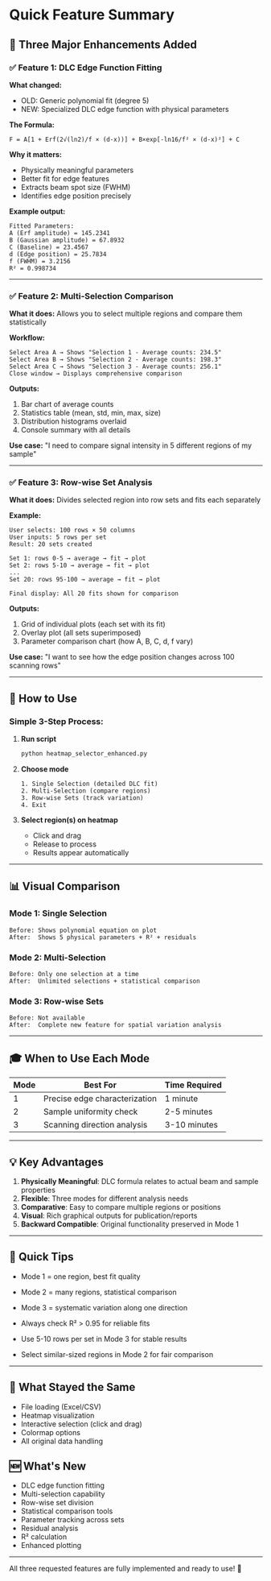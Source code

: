 # Quick Feature Summary

## 🎯 Three Major Enhancements Added

### ✅ Feature 1: DLC Edge Function Fitting

**What changed:**
- OLD: Generic polynomial fit (degree 5)
- NEW: Specialized DLC edge function with physical parameters

**The Formula:**
```
F = A[1 + Erf(2√(ln2)/f × (d-x))] + B×exp[-ln16/f² × (d-x)²] + C
```

**Why it matters:**
- Physically meaningful parameters
- Better fit for edge features
- Extracts beam spot size (FWHM)
- Identifies edge position precisely

**Example output:**
```
Fitted Parameters:
A (Erf amplitude) = 145.2341
B (Gaussian amplitude) = 67.8932
C (Baseline) = 23.4567
d (Edge position) = 25.7834
f (FWHM) = 3.2156
R² = 0.998734
```

---

### ✅ Feature 2: Multi-Selection Comparison

**What it does:**
Allows you to select multiple regions and compare them statistically

**Workflow:**
```
Select Area A → Shows "Selection 1 - Average counts: 234.5"
Select Area B → Shows "Selection 2 - Average counts: 198.3"
Select Area C → Shows "Selection 3 - Average counts: 256.1"
Close window → Displays comprehensive comparison
```

**Outputs:**
1. Bar chart of average counts
2. Statistics table (mean, std, min, max, size)
3. Distribution histograms overlaid
4. Console summary with all details

**Use case:**
"I need to compare signal intensity in 5 different regions of my sample"

---

### ✅ Feature 3: Row-wise Set Analysis

**What it does:**
Divides selected region into row sets and fits each separately

**Example:**
```
User selects: 100 rows × 50 columns
User inputs: 5 rows per set
Result: 20 sets created

Set 1: rows 0-5 → average → fit → plot
Set 2: rows 5-10 → average → fit → plot
...
Set 20: rows 95-100 → average → fit → plot

Final display: All 20 fits shown for comparison
```

**Outputs:**
1. Grid of individual plots (each set with its fit)
2. Overlay plot (all sets superimposed)
3. Parameter comparison chart (how A, B, C, d, f vary)

**Use case:**
"I want to see how the edge position changes across 100 scanning rows"

---

## 🚀 How to Use

### Simple 3-Step Process:

1. **Run script**
   ```bash
   python heatmap_selector_enhanced.py
   ```

2. **Choose mode**
   ```
   1. Single Selection (detailed DLC fit)
   2. Multi-Selection (compare regions)
   3. Row-wise Sets (track variation)
   4. Exit
   ```

3. **Select region(s) on heatmap**
   - Click and drag
   - Release to process
   - Results appear automatically

---

## 📊 Visual Comparison

### Mode 1: Single Selection
```
Before: Shows polynomial equation on plot
After:  Shows 5 physical parameters + R² + residuals
```

### Mode 2: Multi-Selection
```
Before: Only one selection at a time
After:  Unlimited selections + statistical comparison
```

### Mode 3: Row-wise Sets
```
Before: Not available
After:  Complete new feature for spatial variation analysis
```

---

## 🎓 When to Use Each Mode

| Mode | Best For | Time Required |
|------|----------|---------------|
| 1 | Precise edge characterization | 1 minute |
| 2 | Sample uniformity check | 2-5 minutes |
| 3 | Scanning direction analysis | 3-10 minutes |

---

## 💡 Key Advantages

1. **Physically Meaningful**: DLC formula relates to actual beam and sample properties
2. **Flexible**: Three modes for different analysis needs
3. **Comparative**: Easy to compare multiple regions or positions
4. **Visual**: Rich graphical outputs for publication/reports
5. **Backward Compatible**: Original functionality preserved in Mode 1

---

## 📝 Quick Tips

- Mode 1 = one region, best fit quality
- Mode 2 = many regions, statistical comparison
- Mode 3 = systematic variation along one direction

- Always check R² > 0.95 for reliable fits
- Use 5-10 rows per set in Mode 3 for stable results
- Select similar-sized regions in Mode 2 for fair comparison

---

## 🔧 What Stayed the Same

- File loading (Excel/CSV)
- Heatmap visualization
- Interactive selection (click and drag)
- Colormap options
- All original data handling

## 🆕 What's New

- DLC edge function fitting
- Multi-selection capability
- Row-wise set division
- Statistical comparison tools
- Parameter tracking across sets
- Residual analysis
- R² calculation
- Enhanced plotting

---

All three requested features are fully implemented and ready to use! 🎉
